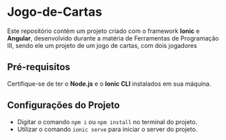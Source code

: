 # Jogo-de-Cartas
Este repositório contém um projeto criado com o framework **Ionic** e **Angular**, desenvolvido durante a matéria de Ferramentas de Programação III, sendo ele um projeto de um jogo de cartas, com dois jogadores

## Pré-requisitos

Certifique-se de ter o **Node.js** e o **Ionic CLI** instalados em sua máquina.

## Configurações do Projeto
- Digitar o comando `npm i` ou `npm install` no terminal do projeto.
- Utilizar o comando `ionic serve` para iniciar o server do projeto.
